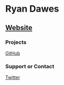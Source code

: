 # Ryan Dawes

[Website](https://www.dawes.cc)
---

### Projects

[GitHub](https://www.github.com/dawesry/repositories/)

### Support or Contact

[Twitter](https://www.twitter.com/dawesinho)
